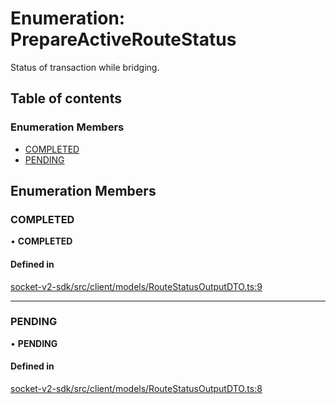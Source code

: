 # Enumeration: PrepareActiveRouteStatus

Status of transaction while bridging.

## Table of contents

### Enumeration Members

- [COMPLETED](PrepareActiveRouteStatus.md#completed)
- [PENDING](PrepareActiveRouteStatus.md#pending)

## Enumeration Members

### COMPLETED

• **COMPLETED**

#### Defined in

[socket-v2-sdk/src/client/models/RouteStatusOutputDTO.ts:9](https://github.com/SocketDotTech/socket-v2-sdk/blob/b3c3e8d/src/client/models/RouteStatusOutputDTO.ts#L9)

---

### PENDING

• **PENDING**

#### Defined in

[socket-v2-sdk/src/client/models/RouteStatusOutputDTO.ts:8](https://github.com/SocketDotTech/socket-v2-sdk/blob/b3c3e8d/src/client/models/RouteStatusOutputDTO.ts#L8)
